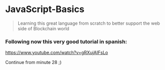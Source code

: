 # JavaScript-Basics
> Learning this great language from scratch to better support the web side of Blockchain world

### Following now this very good tutorial in spanish:
https://www.youtube.com/watch?v=gRXujAIFsLo

Continue from minute 28 ;)
